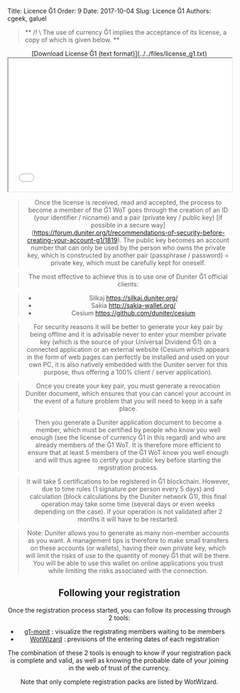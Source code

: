 Title: Licence Ğ1
Order: 9
Date: 2017-10-04
Slug: Licence Ğ1
Authors: cgeek, galuel

> ** /! \ The use of currency Ğ1 implies the acceptance of its license, a copy of which is given below. **

<Center id = "license_g1"> [Download License Ğ1 (text format)](../../files/license_g1.txt) </ center>

<iframe width = "100%" height = "300px" src = "../../files/license_g1.txt"> </iframe>

> Once the license is received, read and accepted, the process to become a member of the Ğ1 WoT goes through the creation of an ID (your identifier / nicname) and a pair (private key / public key) [if possible in a secure way] (https://forum.duniter.org/t/recommendations-of-security-before-creating-your-account-g1/1819). The public key becomes an account number that can only be used by the person who owns the private key, which is constructed by another pair (passphrase / password) = private key, which must be carefully kept for oneself.

> The most effective to achieve this is to use one of Duniter Ğ1 official clients:

> * Silkaj https://silkaj.duniter.org/
> * Sakia http://sakia-wallet.org/
> * Cesium https://github.com/duniter/cesium

> For security reasons it will be better to generate your key pair by being offline and it is advisable never to enter your member private key (which is the source of your Universal Dividend Ğ1) on a connected application or an external website (Cesium which appears in the form of web pages can perfectly be installed and used on your own PC, it is also natively embedded with the Duniter server for this purpose, thus offering a 100% client / server application).

> Once you create your key pair, you must generate a revocation Duniter document, which ensures that you can cancel your account in the event of a future problem that you will need to keep in a safe place.

> Then you generate a Duniter application document to become a member, which must be certified by people who know you well enough (see the license of currency Ğ1 in this regard) and who are already members of the Ğ1 WoT. It is therefore more efficient to ensure that at least 5 members of the Ğ1 WoT know you well enough and will thus agree to certify your public key before starting the registration process.

> It will take 5 certifications to be registered in Ğ1 blockchain. However, due to time rules (1 signature per person every 5 days) and calculation (block calculations by the Duniter network Ğ1), this final operation may take some time (several days or even weeks depending on the case). If your operation is not validated after 2 months it will have to be restarted.

> Note: Duniter allows you to generate as many non-member accounts as you want. A management tips is therefore to make small transfers on these accounts (or wallets), having their own private key, which will limit the risks of use to the quantity of money Ğ1 that will be there. You will be able to use this wallet on online applications you trust while limiting the risks associated with the connection.

## Following your registration

Once the registration process started, you can follow its processing through 2 tools:

* [g1-monit](https://g1-monit.elois.org/willMembers?lg=fr) : visualize the registrating members waiting to be members
* [WotWizard](https://forum.duniter.org/t/les-previsions-de-wotwizard/3004) : previsions of the entering dates of each registration

The combination of these 2 tools is enough to know if your registration pack is complete and valid, as well as knowing the probable date of your joining in the web of trust of the currency.

Note that only complete registration packs are listed by WotWizard.
